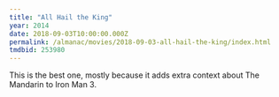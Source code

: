 ```yaml
---
title: "All Hail the King"
year: 2014
date: 2018-09-03T10:00:00.000Z
permalink: /almanac/movies/2018-09-03-all-hail-the-king/index.html
tmdbid: 253980
---
```


This is the best one, mostly because it adds extra context about The Mandarin to Iron Man 3.